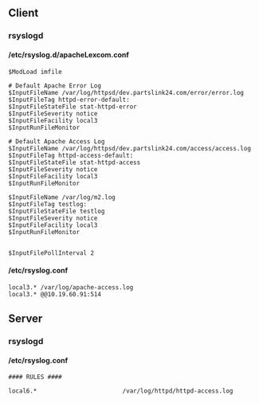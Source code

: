 ## Client
### rsyslogd
#### /etc/rsyslog.d/apacheLexcom.conf
```
$ModLoad imfile

# Default Apache Error Log
$InputFileName /var/log/httpsd/dev.partslink24.com/error/error.log
$InputFileTag httpd-error-default:
$InputFileStateFile stat-httpd-error
$InputFileSeverity notice
$InputFileFacility local3
$InputRunFileMonitor

# Default Apache Access Log
$InputFileName /var/log/httpsd/dev.partslink24.com/access/access.log
$InputFileTag httpd-access-default:
$InputFileStateFile stat-httpd-access
$InputFileSeverity notice
$InputFileFacility local3
$InputRunFileMonitor

$InputFileName /var/log/m2.log
$InputFileTag testlog:
$InputFileStateFile testlog
$InputFileSeverity notice
$InputFileFacility local3
$InputRunFileMonitor


$InputFilePollInterval 2
```
#### /etc/rsyslog.conf
```
local3.* /var/log/apache-access.log
local3.* @@10.19.60.91:514
```

## Server
### rsyslogd
#### /etc/rsyslog.conf
```
#### RULES ####

local6.*                        /var/log/httpd/httpd-access.log
```




